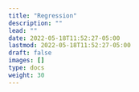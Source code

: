 ```yaml
---
title: "Regression"
description: ""
lead: ""
date: 2022-05-18T11:52:27-05:00
lastmod: 2022-05-18T11:52:27-05:00
draft: false
images: []
type: docs
weight: 30
---
```

